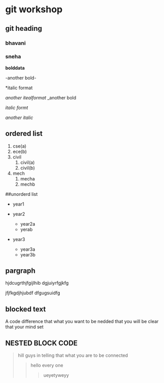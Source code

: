 # git workshop
## git heading
### bhavani
### sneha

**bolddata**

-another bold-

*italic format

_another itealformat_
_another bold

*italic  formt*

_another italic_

## ordered list

1. cse(a)
2. ece(b)
3. civil
   1. civil(a)
   2. civil(b)
4. mech
     1. mecha
     2. mechb

##unorderd list

-  year1
-  year2
    * year2a
    * yerab
    
-  year3
     * year3a
     * year3b
##  pargraph     
hjdcugrthjfgijlhib
dgjuiyrfgjkfg

jfjfkgdjhjubdf
dfgugsuidfg
## blocked text
A code difference that what you want to be nedded that you will be clear that your mind set

## NESTED BLOCK CODE
>hill guys in telling that what you are to be connected
>>hello every one
>>>ueyetyweyy
